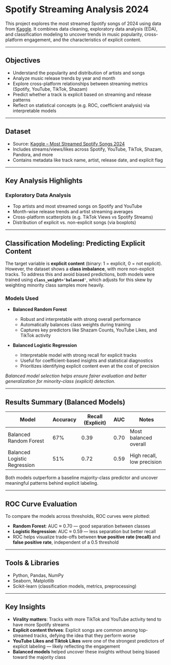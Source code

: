 # Spotify Streaming Analysis 2024

This project explores the most streamed Spotify songs of 2024 using data from [Kaggle](https://www.kaggle.com/datasets/nelgiriyewithana/most-streamed-spotify-songs-2024). It combines data cleaning, exploratory data analysis (EDA), and classification modeling to uncover trends in music popularity, cross-platform engagement, and the characteristics of explicit content.

---

## Objectives

- Understand the popularity and distribution of artists and songs  
- Analyze music release trends by year and month  
- Explore cross-platform relationships between streaming metrics (Spotify, YouTube, TikTok, Shazam)  
- Predict whether a track is explicit based on streaming and release patterns  
- Reflect on statistical concepts (e.g. ROC, coefficient analysis) via interpretable models

---

## Dataset

- Source: [Kaggle – Most Streamed Spotify Songs 2024](https://www.kaggle.com/datasets/nelgiriyewithana/most-streamed-spotify-songs-2024)  
- Includes streams/views/likes across Spotify, YouTube, TikTok, Shazam, Pandora, and more  
- Contains metadata like track name, artist, release date, and explicit flag

---

## Key Analysis Highlights

### Exploratory Data Analysis
- Top artists and most streamed songs on Spotify and YouTube  
- Month-wise release trends and artist streaming averages  
- Cross-platform scatterplots (e.g. TikTok Views vs Spotify Streams)  
- Distribution of explicit vs. non-explicit songs (via boxplots)

---

## Classification Modeling: Predicting Explicit Content

The target variable is **explicit content** (binary: 1 = explicit, 0 = not explicit). However, the dataset shows a **class imbalance**, with more non-explicit tracks. To address this and avoid biased predictions, both models were trained using **`class_weight='balanced'`**, which adjusts for this skew by weighting minority class samples more heavily.

### Models Used

- **Balanced Random Forest**
  - Robust and interpretable with strong overall performance  
  - Automatically balances class weights during training  
  - Captures key predictors like Shazam Counts, YouTube Likes, and TikTok activity

- **Balanced Logistic Regression**
  - Interpretable model with strong recall for explicit tracks  
  - Useful for coefficient-based insights and statistical diagnostics  
  - Prioritizes identifying explicit content even at the cost of precision

_Balanced model selection helps ensure fairer evaluation and better generalization for minority-class (explicit) detection._

---

## Results Summary (Balanced Models)

| Model                      | Accuracy | Recall (Explicit) | AUC  | Notes                          |
|----------------------------|----------|-------------------|------|--------------------------------|
| Balanced Random Forest     | 67%      | 0.39              | 0.70 | Most balanced overall          |
| Balanced Logistic Regression | 51%    | 0.72              | 0.59 | High recall, low precision     |

Both models outperform a baseline majority-class predictor and uncover meaningful patterns behind explicit labeling.

---

## ROC Curve Evaluation

To compare the models across thresholds, ROC curves were plotted:

- **Random Forest**: AUC ≈ 0.70 — good separation between classes  
- **Logistic Regression**: AUC ≈ 0.59 — less separation but better recall  
- ROC helps visualize trade-offs between **true positive rate (recall)** and **false positive rate**, independent of a 0.5 threshold

---

## Tools & Libraries
- Python, Pandas, NumPy  
- Seaborn, Matplotlib  
- Scikit-learn (classification models, metrics, preprocessing)

---

## Key Insights

- **Virality matters**: Tracks with more TikTok and YouTube activity tend to have more Spotify streams  
- **Explicit content thrives**: Explicit songs are common among top-streamed tracks, defying the idea that they perform worse  
- **YouTube Likes and Tiktok Likes** were one of the strongest predictors of explicit labeling — likely reflecting the engagement 
- **Balanced models** helped uncover these insights without being biased toward the majority class
